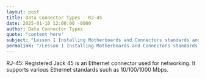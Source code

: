 ```yaml
---
layout: post
title: Data Connector Types - RJ-45
date: 2025-01-10 12:00:00 -0000
author: Data Connector Types
quote: "content here"
subject: "Lesson 1 Installing Motherboards and Connectors standards and specifications"
permalink: "/Lesson 1 Installing Motherboards and Connectors standards and specifications/Data Connector Types/Data Connector Types - RJ-45"
---
```


RJ-45: Registered Jack 45 is an Ethernet connector used for networking. It supports various Ethernet standards such as 10/100/1000 Mbps.
